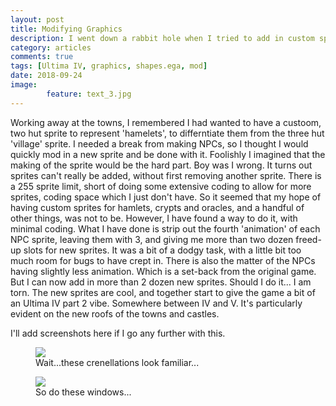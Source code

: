 ```yaml
---
layout: post
title: Modifying Graphics
description: I went down a rabbit hole when I tried to add in custom sprites for the new 'hamlets' and 'crypts'
category: articles
comments: true
tags: [Ultima IV, graphics, shapes.ega, mod]
date: 2018-09-24
image: 
        feature: text_3.jpg
---
```


Working away at the towns, I remembered I had wanted to have a custoom, two hut sprite to represent 'hamelets', to differntiate them from the three hut 'village' sprite. I needed a break from making NPCs, so I thought I would quickly mod in a new sprite and be done with it. Foolishly I imagined that the making of the sprite would be the hard part. Boy was I wrong.
It turns out sprites can't really be added, without first removing another sprite. There is a 255 sprite limit, short of doing some extensive coding to allow for more sprites, coding space which I just don't have. So it seemed that my hope of having custom sprites for hamlets, crypts and oracles, and a handful of other things, was not to be.
However, I have found a way to do it, with minimal coding. What I have done is strip out the fourth 'animation' of each NPC sprite, leaving them with 3, and giving me more than two dozen freed-up slots for new sprites. It was a bit of a dodgy task, with a little bit too much room for bugs to have crept in. There is also the matter of the NPCs having slightly less animation. Which is a set-back from the original game. But I can now add in more than 2 dozen new sprites.
Should I do it...
I am torn. The new sprites are cool, and together start to give the game a bit of an Ultima IV part 2 vibe. Somewhere between IV and V. It's particularly evident on the new roofs of the towns and castles.

I'll add screenshots here if I go any further with this.

<figure>
	<img class="ScrollRev" data-tilt src="/ultima-IV-trinity/images/castle_roof_1.png" />
	<figcaption>Wait...these crenellations look familiar...</figcaption>
</figure>

<figure>
	<img class="ScrollRev" data-tilt src="/ultima-IV-trinity/images/castle_roof_2.png" />
	<figcaption>So do these windows...</figcaption>
</figure>




